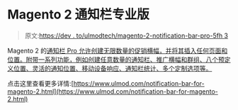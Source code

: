 # Magento 2 通知栏专业版

> 原文:[https://dev . to/ulmodtech/magento-2-notification-bar-pro-5fh 3](https://dev.to/ulmodtech/magento-2-notification-bar-pro-5fh3)

Magento 2 的[通知栏 Pro 允许创建无限数量的促销横幅，并将其插入任何页面和位置。附带一系列功能，例如创建任意数量的通知栏、推广横幅和群组、八个预定义位置、灵活的通知位置、移动设备响应、通知栏统计、多个定制选项等。](https://www.ulmod.com/notification-bar-for-magento-2.html)

点击这里查看更多详情:[https://www.ulmod.com/notification-bar-for-magento-2.html](https://www.ulmod.com/notification-bar-for-magento-2.html)